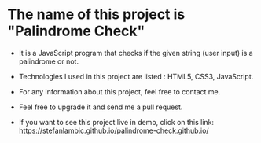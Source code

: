 # The name of this project is "Palindrome Check"
- It is a JavaScript program that checks if the given string (user input) is a palindrome or not. 
- Technologies I used in this project are listed : HTML5, CSS3, JavaScript. 
- For any information about this project, feel free to contact me.

- Feel free to upgrade it and send me a pull request.
- If you want to see this project live in demo, click on this link: https://stefanlambic.github.io/palindrome-check.github.io/
